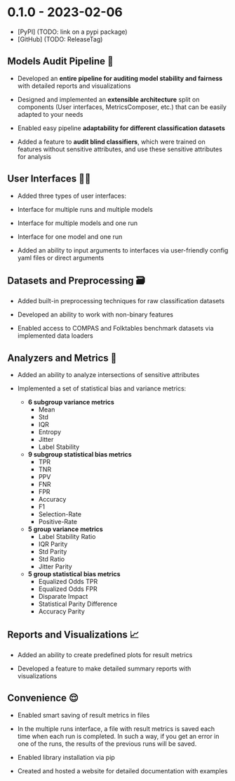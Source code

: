 # 0.1.0 - 2023-02-06

- [PyPI] (TODO: link on a pypi package)
- [GitHub] (TODO: ReleaseTag)


## Models Audit Pipeline 🚀

* Developed an **entire pipeline for auditing model stability and fairness** with detailed reports and visualizations

* Designed and implemented an **extensible architecture** split on components (User interfaces, MetricsComposer, etc.) that can be easily adapted to your needs

* Enabled easy pipeline **adaptability for different classification datasets**

* Added a feature to **audit blind classifiers**, which were trained on features without sensitive attributes, and use these sensitive attributes for analysis


## User Interfaces 👩‍💻

* Added three types of user interfaces:

* Interface for multiple runs and multiple models

* Interface for multiple models and one run

* Interface for one model and one run

* Added an ability to input arguments to interfaces via user-friendly config yaml files or direct arguments


## Datasets and Preprocessing 🗃

* Added built-in preprocessing techniques for raw classification datasets

* Developed an ability to work with non-binary features

* Enabled access to COMPAS and Folktables benchmark datasets via implemented data loaders


## Analyzers and Metrics 💠

* Added an ability to analyze intersections of sensitive attributes

* Implemented a set of statistical bias and variance metrics:

  * **6 subgroup variance metrics**
    * Mean
    * Std
    * IQR
    * Entropy
    * Jitter
    * Label Stability
  * **9 subgroup statistical bias metrics**
    * TPR
    * TNR
    * PPV
    * FNR
    * FPR
    * Accuracy
    * F1
    * Selection-Rate
    * Positive-Rate
  * **5 group variance metrics**
    * Label Stability Ratio
    * IQR Parity
    * Std Parity
    * Std Ratio
    * Jitter Parity
  * **5 group statistical bias metrics**
    * Equalized Odds TPR
    * Equalized Odds FPR
    * Disparate Impact
    * Statistical Parity Difference
    * Accuracy Parity


## Reports and Visualizations 📈

* Added an ability to create predefined plots for result metrics

* Developed a feature to make detailed summary reports with visualizations


## Convenience 😌

* Enabled smart saving of result metrics in files

* In the multiple runs interface, a file with result metrics is saved each time when each run is completed. In such a way, if you get an error in one of the runs, the results of the previous runs will be saved.

* Enabled library installation via pip

* Created and hosted a website for detailed documentation with examples
